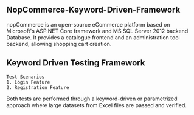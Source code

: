 ## NopCommerce-Keyword-Driven-Framework

nopCommerce is an open-source eCommerce platform based on Microsoft's ASP.NET Core framework and MS SQL Server 2012 backend Database. It provides a catalogue frontend and an administration tool backend, allowing shopping cart creation.

## Keyword Driven Testing Framework
```
Test Scenarios
1. Login Feature
2. Registration Feature
```
Both tests are performed through a keyword-driven or parametrized approach where large datasets from Excel files are passed and verified. 
